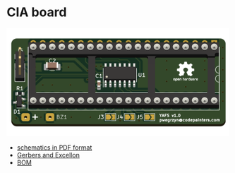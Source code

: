 # CIA board

![](pcb_cia_render.png)

* [schematics in PDF format](pcb_cia.pdf)
* [Gerbers and Excellon](production/pcb_cia.zip)
* [BOM](production/bom.csv)

 

